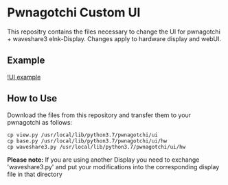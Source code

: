 # Pwnagotchi Custom UI

This repositry contains the files necessary to change the UI for pwnagotchi + waveshare3 eInk-Display.
Changes apply to hardware display and webUI.

## Example
[!UI example](https://github.com/FamosoMocoso/pwnagotchi_custom_ui/blob/main/example/pwnagotchi_custom-ui_wavshare3.jpg?raw=true)

## How to Use
Download the files from this repository and transfer them to your pwnagotchi as follows:

```
cp view.py /usr/local/lib/python3.7/pwnagotchi/ui
cp base.py /usr/local/lib/python3.7/pwnagotchi/ui/hw
cp waveshare3.py /usr/local/lib/python3.7/pwnagotchi/ui/hw
```
**Please note:** If you are using another Display you need to exchange 'waveshare3.py' and put your modifications into the corresponding display file in that directory 
